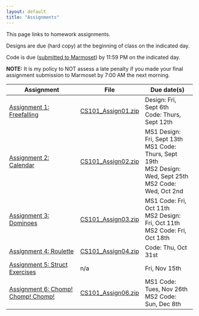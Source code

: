 ```yaml
---
layout: default
title: "Assignments"
---
```


This page links to homework assignments.

Designs are due (hard copy) at the beginning of class on the indicated day.

Code is due (<a href="../submitting.html">submitted to Marmoset</a>) by 11:59 PM on the indicated day.

**NOTE:** It is my policy to NOT assess a late penalty if you made your final assignment submission to Marmoset by 7:00 AM the next morning.

Assignment | File | Due date(s)
---------- | ---- | -----------
[Assignment 1: Freefalling](assign01.html) | [CS101\_Assign01.zip](CS101_Assign01.zip) | Design: Fri, Sept 6th<br>Code: Thurs, Sept 12th
[Assignment 2: Calendar](assign02.html) | [CS101\_Assign02.zip](CS101_Assign02.zip) | MS1 Design: Fri, Sept 13th<br>MS1 Code: Thurs, Sept 19th<br>MS2 Design: Wed, Sept 25th<br>MS2 Code: Wed, Oct 2nd
[Assignment 3: Dominoes](assign03.html) | [CS101\_Assign03.zip](CS101_Assign03.zip) | MS1 Code: Fri, Oct 11th<br>MS2 Design: Fri, Oct 11th<br>MS2 Code: Fri, Oct 18th
[Assignment 4: Roulette](assign04.html) | [CS101\_Assign04.zip](CS101_Assign04.zip) | Code: Thu, Oct 31st
[Assignment 5: Struct Exercises](assign05.html) | n/a | Fri, Nov 15th
[Assignment 6: Chomp! Chomp! Chomp!](assign06.html) | [CS101\_Assign06.zip](CS101_Assign06.zip) | MS1 Code: Tues, Nov 26th<br>MS2 Code: Sun, Dec 8th

<!-- vim:set wrap: ­-->
<!-- vim:set linebreak: -->
<!-- vim:set nolist: -->
